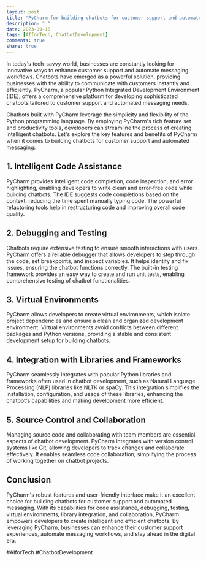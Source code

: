 ```yaml
---
layout: post
title: "PyCharm for building chatbots for customer support and automated messaging"
description: " "
date: 2023-09-15
tags: [AIforTech, ChatbotDevelopment]
comments: true
share: true
---
```


In today's tech-savvy world, businesses are constantly looking for innovative ways to enhance customer support and automate messaging workflows. Chatbots have emerged as a powerful solution, providing businesses with the ability to communicate with customers instantly and efficiently. PyCharm, a popular Python Integrated Development Environment (IDE), offers a comprehensive platform for developing sophisticated chatbots tailored to customer support and automated messaging needs.

Chatbots built with PyCharm leverage the simplicity and flexibility of the Python programming language. By employing PyCharm's rich feature set and productivity tools, developers can streamline the process of creating intelligent chatbots. Let's explore the key features and benefits of PyCharm when it comes to building chatbots for customer support and automated messaging:

## 1. Intelligent Code Assistance
PyCharm provides intelligent code completion, code inspection, and error highlighting, enabling developers to write clean and error-free code while building chatbots. The IDE suggests code completions based on the context, reducing the time spent manually typing code. The powerful refactoring tools help in restructuring code and improving overall code quality.

## 2. Debugging and Testing
Chatbots require extensive testing to ensure smooth interactions with users. PyCharm offers a reliable debugger that allows developers to step through the code, set breakpoints, and inspect variables. It helps identify and fix issues, ensuring the chatbot functions correctly. The built-in testing framework provides an easy way to create and run unit tests, enabling comprehensive testing of chatbot functionalities.

## 3. Virtual Environments
PyCharm allows developers to create virtual environments, which isolate project dependencies and ensure a clean and organized development environment. Virtual environments avoid conflicts between different packages and Python versions, providing a stable and consistent development setup for building chatbots.

## 4. Integration with Libraries and Frameworks
PyCharm seamlessly integrates with popular Python libraries and frameworks often used in chatbot development, such as Natural Language Processing (NLP) libraries like NLTK or spaCy. This integration simplifies the installation, configuration, and usage of these libraries, enhancing the chatbot's capabilities and making development more efficient.

## 5. Source Control and Collaboration
Managing source code and collaborating with team members are essential aspects of chatbot development. PyCharm integrates with version control systems like Git, allowing developers to track changes and collaborate effectively. It enables seamless code collaboration, simplifying the process of working together on chatbot projects.

## Conclusion
PyCharm's robust features and user-friendly interface make it an excellent choice for building chatbots for customer support and automated messaging. With its capabilities for code assistance, debugging, testing, virtual environments, library integration, and collaboration, PyCharm empowers developers to create intelligent and efficient chatbots. By leveraging PyCharm, businesses can enhance their customer support experiences, automate messaging workflows, and stay ahead in the digital era.

#AIforTech #ChatbotDevelopment